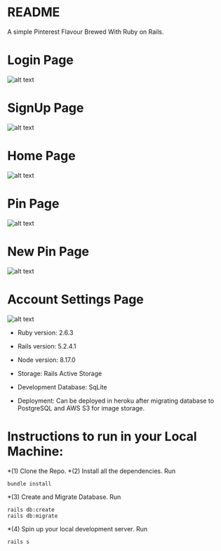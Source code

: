 # README
A simple Pinterest Flavour Brewed With Ruby on Rails.

# Login Page
![alt text](https://i.imgur.com/C3ykVsv.png)

# SignUp Page
![alt text](https://i.imgur.com/2DwC6Xu.png)

# Home Page
![alt text](https://i.imgur.com/cd3QPrM.png)

# Pin Page
![alt text](https://i.imgur.com/oAXSWp2.png)

# New Pin Page
![alt text](https://i.imgur.com/6SHHzsP.png)

# Account Settings Page
![alt text](https://i.imgur.com/GFfU5iy.png)


* Ruby version: 2.6.3

* Rails version: 5.2.4.1

* Node version: 8.17.0

* Storage: Rails Active Storage

* Development Database: SqLite

* Deployment: Can be deployed in heroku after migrating database to PostgreSQL and AWS S3 for image storage.

# Instructions to run in your Local Machine:
*(1) Clone the Repo.
*(2) Install all the dependencies. Run
```
bundle install
```
*(3) Create and Migrate Database. Run
```
rails db:create
rails db:migrate
```
*(4) Spin up your local development server. Run
```
rails s
```